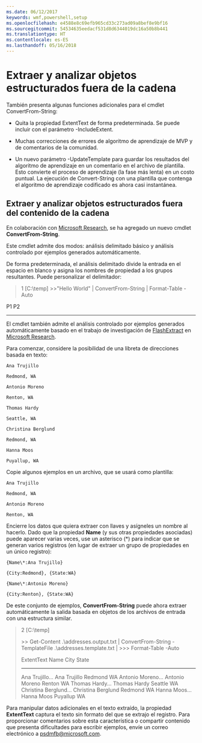 ```yaml
---
ms.date: 06/12/2017
keywords: wmf,powershell,setup
ms.openlocfilehash: e4588e8c69efb965cd33c273ad09a8bef8e9bf16
ms.sourcegitcommit: 54534635eedacf531d8d6344019dc16a50b8b441
ms.translationtype: HT
ms.contentlocale: es-ES
ms.lasthandoff: 05/16/2018
---
```

# <a name="extract-and-parse-structured-objects-out-of-string"></a>Extraer y analizar objetos estructurados fuera de la cadena
También presenta algunas funciones adicionales para el cmdlet ConvertFrom-String:

-   Quita la propiedad ExtentText de forma predeterminada. Se puede incluir con el parámetro -IncludeExtent.

-   Muchas correcciones de errores de algoritmo de aprendizaje de MVP y de comentarios de la comunidad.

-   Un nuevo parámetro -UpdateTemplate para guardar los resultados del algoritmo de aprendizaje en un comentario en el archivo de plantilla. Esto convierte el proceso de aprendizaje (la fase más lenta) en un costo puntual. La ejecución de Convert-String con una plantilla que contenga el algoritmo de aprendizaje codificado es ahora casi instantánea.


<a name="extract-and-parse-structured-objects-out-of-string-content"></a>Extraer y analizar objetos estructurados fuera del contenido de la cadena
----------------------------------------------------------

En colaboración con [Microsoft Research](http://research.microsoft.com/), se ha agregado un nuevo cmdlet **ConvertFrom-String**.

Este cmdlet admite dos modos: análisis delimitado básico y análisis controlado por ejemplos generados automáticamente.

De forma predeterminada, el análisis delimitado divide la entrada en el espacio en blanco y asigna los nombres de propiedad a los grupos resultantes. Puede personalizar el delimitador:

> 1 \[C:\\temp\] &gt;&gt;"Hello World" | ConvertFrom-String | Format-Table -Auto

P1    P2
--    --

El cmdlet también admite el análisis controlado por ejemplos generados automáticamente basado en el trabajo de investigación de [FlashExtract](http://research.microsoft.com/en-us/um/people/sumitg/flashextract.html) en [Microsoft Research](http://research.microsoft.com).

Para comenzar, considere la posibilidad de una libreta de direcciones basada en texto:

    Ana Trujillo

    Redmond, WA

    Antonio Moreno

    Renton, WA

    Thomas Hardy

    Seattle, WA

    Christina Berglund

    Redmond, WA

    Hanna Moos

    Puyallup, WA

Copie algunos ejemplos en un archivo, que se usará como plantilla:

    Ana Trujillo

    Redmond, WA

    Antonio Moreno

    Renton, WA



Encierre los datos que quiera extraer con llaves y asígneles un nombre al hacerlo. Dado que la propiedad **Name** (y sus otras propiedades asociadas) puede aparecer varias veces, use un asterisco (\*) para indicar que se generan varios registros (en lugar de extraer un grupo de propiedades en un único registro):

    {Name\*:Ana Trujillo}

    {City:Redmond}, {State:WA}

    {Name\*:Antonio Moreno}

    {City:Renton}, {State:WA}

De este conjunto de ejemplos, **ConvertFrom-String** puede ahora extraer automáticamente la salida basada en objetos de los archivos de entrada con una estructura similar.

> 2 \[C:\\temp\]
>
> &gt;&gt; Get-Content .\\addresses.output.txt | ConvertFrom-String -TemplateFile .\\addresses.template.txt | &gt;&gt;&gt; Format-Table -Auto
>
> ExtentText                     Name               City     State
> ----------                     ----               ----     -----
> Ana Trujillo...                Ana Trujillo       Redmond  WA Antonio Moreno...              Antonio Moreno     Renton   WA Thomas Hardy...                Thomas Hardy       Seattle  WA Christina Berglund...          Christina Berglund Redmond  WA Hanna Moos...                  Hanna Moos         Puyallup WA

Para manipular datos adicionales en el texto extraído, la propiedad **ExtentText** captura el texto sin formato del que se extrajo el registro. Para proporcionar comentarios sobre esta característica o compartir contenido que presenta dificultades para escribir ejemplos, envíe un correo electrónico a <psdmfb@microsoft.com>.

